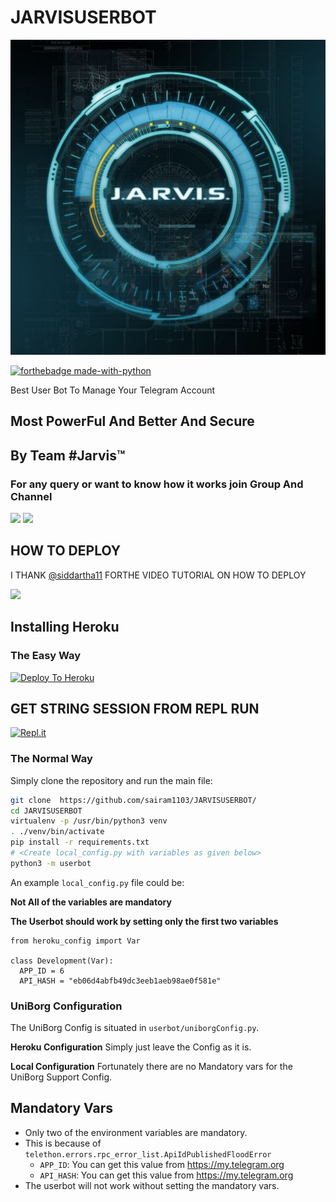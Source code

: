 # JARVISUSERBOT


<p align="center">
<img src="Jarvis.jpg" alt="FRIDAY USERBOT">


[![forthebadge made-with-python](http://ForTheBadge.com/images/badges/made-with-python.svg)](https://www.python.org/)



Best User Bot To Manage Your Telegram Account 
## Most PowerFul And Better And Secure

## By Team #Jarvis™

### For any query or want to know how it works join Group And Channel 

<a href="https://t.me/JarvisOfficialSupport"><img src="https://img.shields.io/badge/Join-Telegram%20Channel-red.svg?logo=Telegram"></a>
<a href="https://t.me/jarvisot"><img src="https://img.shields.io/badge/Join-Telegram%20Group-blue.svg?logo=telegram"></a>

## HOW TO DEPLOY 

I THANK [@siddartha11](https://t.me/siddartha11) FORTHE VIDEO TUTORIAL ON HOW TO DEPLOY 

<a href="https://youtu.be/XmvdDHiIDb4"><img src="https://img.shields.io/badge/How%20To-Deploy-red.svg?logo=Youtube"></a>

## Installing Heroku 

### The Easy Way
[![Deploy To Heroku](https://www.herokucdn.com/deploy/button.svg)](https://heroku.com/deploy?template=https://github.com/sairam1103/JARVISUSERBOT/)

## GET STRING SESSION FROM REPL RUN 

[![Repl.it](https://img.shields.io/badge/REPL%20RUN-Run%20Online-blue.svg)](https://Jarvis.Sairam1103.repl.run)

### The Normal Way

Simply clone the repository and run the main file:
```sh
git clone  https://github.com/sairam1103/JARVISUSERBOT/
cd JARVISUSERBOT
virtualenv -p /usr/bin/python3 venv
. ./venv/bin/activate
pip install -r requirements.txt
# <Create local_config.py with variables as given below>
python3 -m userbot
```

An example `local_config.py` file could be:

**Not All of the variables are mandatory**

__The Userbot should work by setting only the first two variables__

```python3
from heroku_config import Var

class Development(Var):
  APP_ID = 6
  API_HASH = "eb06d4abfb49dc3eeb1aeb98ae0f581e"
```


### UniBorg Configuration


The UniBorg Config is situated in `userbot/uniborgConfig.py`.

**Heroku Configuration**
Simply just leave the Config as it is.

**Local Configuration**
Fortunately there are no Mandatory vars for the UniBorg Support Config.

## Mandatory Vars

- Only two of the environment variables are mandatory.
- This is because of `telethon.errors.rpc_error_list.ApiIdPublishedFloodError`
    - `APP_ID`:   You can get this value from https://my.telegram.org
    - `API_HASH`:   You can get this value from https://my.telegram.org
- The userbot will not work without setting the mandatory vars.

